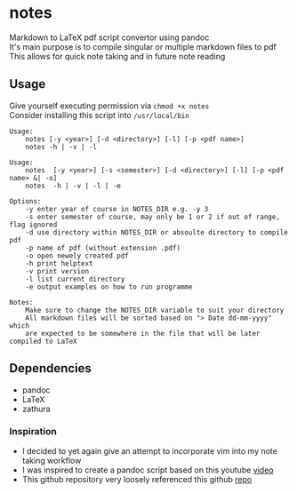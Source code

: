 # notes
Markdown to LaTeX pdf script convertor using pandoc \
It's main purpose is to compile singular or multiple markdown files to pdf \
This allows for quick note taking and in future note reading 

## Usage
Give yourself executing permission via `chmod +x notes` \
Consider installing this script into `/usr/local/bin`
```
Usage:
    notes [-y <year>] [-d <directory>] [-l] [-p <pdf name>]
    notes -h | -v | -l 

Usage:
    notes  [-y <year>] [-s <semester>] [-d <directory>] [-l] [-p <pdf name> &| -o]
    notes  -h | -v | -l | -e

Options:
    -y enter year of course in NOTES_DIR e.g. -y 3
    -s enter semester of course, may only be 1 or 2 if out of range, flag ignored
    -d use directory within NOTES_DIR or absoulte directory to compile pdf
    -p name of pdf (without extension .pdf)
    -o open newely created pdf
    -h print helptext
    -v print version
    -l list current directory
    -e output examples on how to run programme

Notes:
    Make sure to change the NOTES_DIR variable to suit your directory
    All markdown files will be sorted based on "> Date dd-mm-yyyy" which
    are expected to be somewhere in the file that will be later compiled to LaTeX
```

## Dependencies
* pandoc
* LaTeX
* zathura

### Inspiration
* I decided to yet again give an attempt to incorporate vim into my note taking workflow
* I was inspired to create a pandoc script based on this youtube 
[video](https://www.youtube.com/watch?v=wh_WGWii7UE&t=853s) 
* This github repository very loosely referenced this github 
[repo](https://github.com/connermcd/notes/blob/master/notes) 
